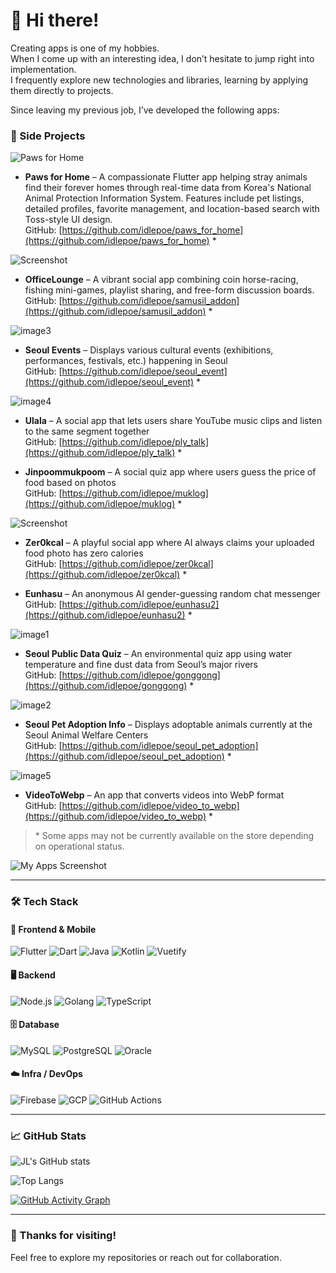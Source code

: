 # 👋 Hi there!

Creating apps is one of my hobbies.  
When I come up with an interesting idea, I don’t hesitate to jump right into implementation.  
I frequently explore new technologies and libraries, learning by applying them directly to projects.

Since leaving my previous job, I’ve developed the following apps:

### 📱 Side Projects

![Paws for Home](https://github.com/idlepoe/idlepoe/blob/main/0702225206734117.jpg?raw=true)
- **Paws for Home** – A compassionate Flutter app helping stray animals find their forever homes through real-time data from Korea's National Animal Protection Information System. Features include pet listings, detailed profiles, favorite management, and location-based search with Toss-style UI design.  
  GitHub: [https://github.com/idlepoe/paws_for_home](https://github.com/idlepoe/paws_for_home) *
  
![Screenshot](https://github.com/idlepoe/idlepoe/blob/main/062612493065799.jpg?raw=true)
- **OfficeLounge** – A vibrant social app combining coin horse-racing, fishing mini-games, playlist sharing, and free-form discussion boards.  
  GitHub: [https://github.com/idlepoe/samusil_addon](https://github.com/idlepoe/samusil_addon) *

![image3](https://github.com/idlepoe/idlepoe/blob/main/0628002630385000.jpg?raw=true)
- **Seoul Events** – Displays various cultural events (exhibitions, performances, festivals, etc.) happening in Seoul  
  GitHub: [https://github.com/idlepoe/seoul_event](https://github.com/idlepoe/seoul_event) *

![image4](https://github.com/idlepoe/idlepoe/blob/main/0619074355771630.jpg?raw=true)
- **Ulala** – A social app that lets users share YouTube music clips and listen to the same segment together  
  GitHub: [https://github.com/idlepoe/ply_talk](https://github.com/idlepoe/ply_talk) *

- **Jinpoommukpoom** – A social quiz app where users guess the price of food based on photos  
  GitHub: [https://github.com/idlepoe/muklog](https://github.com/idlepoe/muklog) *

![Screenshot](https://github.com/idlepoe/idlepoe/blob/main/0628020952288110.jpg?raw=true)
- **Zer0kcal** – A playful social app where AI always claims your uploaded food photo has zero calories  
  GitHub: [https://github.com/idlepoe/zer0kcal](https://github.com/idlepoe/zer0kcal) *

- **Eunhasu** – An anonymous AI gender-guessing random chat messenger  
  GitHub: [https://github.com/idlepoe/eunhasu2](https://github.com/idlepoe/eunhasu2) *

![image1](https://github.com/idlepoe/idlepoe/blob/main/0619074207796248.jpg?raw=true)
- **Seoul Public Data Quiz** – An environmental quiz app using water temperature and fine dust data from Seoul’s major rivers  
  GitHub: [https://github.com/idlepoe/gonggong](https://github.com/idlepoe/gonggong) *

![image2](https://github.com/idlepoe/idlepoe/blob/main/0619074251626233.jpg?raw=true)
- **Seoul Pet Adoption Info** – Displays adoptable animals currently at the Seoul Animal Welfare Centers  
  GitHub: [https://github.com/idlepoe/seoul_pet_adoption](https://github.com/idlepoe/seoul_pet_adoption) *

![image5](https://github.com/idlepoe/idlepoe/blob/main/0626124303718011.jpg?raw=true)
- **VideoToWebp** – An app that converts videos into WebP format  
  GitHub: [https://github.com/idlepoe/video_to_webp](https://github.com/idlepoe/video_to_webp) *

> \* Some apps may not be currently available on the store depending on operational status.

![My Apps Screenshot](https://github.com/idlepoe/idlepoe/blob/main/%EC%8A%A4%ED%81%AC%EB%A6%B0%EC%83%B7%202025-06-18%20223853.png?raw=true)

---

### 🛠 Tech Stack

#### 📱 Frontend & Mobile
![Flutter](https://img.shields.io/badge/Flutter-02569B?style=flat-square&logo=flutter&logoColor=white)
![Dart](https://img.shields.io/badge/Dart-0175C2?style=flat-square&logo=dart&logoColor=white)
![Java](https://img.shields.io/badge/Java-007396?style=flat-square&logo=java&logoColor=white)
![Kotlin](https://img.shields.io/badge/Kotlin-7F52FF?style=flat-square&logo=kotlin&logoColor=white)
![Vuetify](https://img.shields.io/badge/Vuetify-1867C0?style=flat-square&logo=vuetify&logoColor=white)

#### 🖥 Backend
![Node.js](https://img.shields.io/badge/Node.js-339933?style=flat-square&logo=nodedotjs&logoColor=white)
![Golang](https://img.shields.io/badge/Go-00ADD8?style=flat-square&logo=go&logoColor=white)
![TypeScript](https://img.shields.io/badge/TypeScript-3178C6?style=flat-square&logo=typescript&logoColor=white)

#### 🗄 Database
![MySQL](https://img.shields.io/badge/MySQL-4479A1?style=flat-square&logo=mysql&logoColor=white)
![PostgreSQL](https://img.shields.io/badge/PostgreSQL-4169E1?style=flat-square&logo=postgresql&logoColor=white)
![Oracle](https://img.shields.io/badge/OracleDB-F80000?style=flat-square&logo=oracle&logoColor=white)

#### ☁️ Infra / DevOps
![Firebase](https://img.shields.io/badge/Firebase-FFCA28?style=flat-square&logo=firebase&logoColor=black)
![GCP](https://img.shields.io/badge/Google_Cloud-4285F4?style=flat-square&logo=googlecloud&logoColor=white)
![GitHub Actions](https://img.shields.io/badge/GitHub_Actions-2088FF?style=flat-square&logo=githubactions&logoColor=white)

---

### 📈 GitHub Stats

![JL's GitHub stats](https://github-readme-stats.vercel.app/api?username=idlepoe&show_icons=true&theme=tokyonight)

![Top Langs](https://github-readme-stats.vercel.app/api/top-langs/?username=idlepoe&layout=compact&theme=tokyonight)

[![GitHub Activity Graph](https://github-readme-activity-graph.vercel.app/graph?username=idlepoe&theme=github-compact)](https://github.com/Ashutosh00710/github-readme-activity-graph)

---

### 🙌 Thanks for visiting!

Feel free to explore my repositories or reach out for collaboration.
